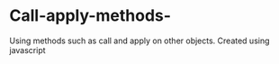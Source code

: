 # Call-apply-methods-
Using methods such as call and apply on other objects. Created using javascript
